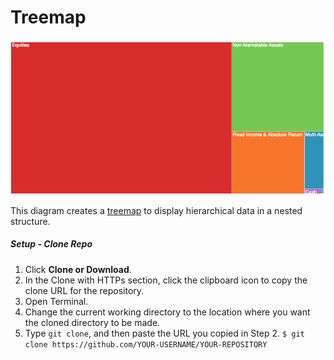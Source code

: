 #  Treemap

![](treemap.png)

This diagram creates a [treemap](https://en.wikipedia.org/wiki/Treemapping) to display hierarchical data in a nested structure.

##### Setup - Clone Repo

1. Click **Clone or Download**.
2. In the Clone with HTTPs section, click the clipboard icon to copy the clone URL for the repository.
3. Open Terminal.
4. Change the current working directory to the location where you want the cloned directory to be made.
5. Type `git clone`, and then paste the URL you copied in Step 2.
	`$ git clone https://github.com/YOUR-USERNAME/YOUR-REPOSITORY`

